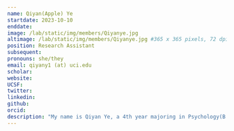 ```yaml
---
name: Qiyan(Apple) Ye
startdate: 2023-10-10
enddate:
image: /lab/static/img/members/Qiyanye.jpg
altimage: /lab/static/img/members/Qiyanye.jpg #365 x 365 pixels, 72 dpi, JPG
position: Research Assistant
subsequent:
pronouns: she/they
email: qiyany1 (at) uci.edu
scholar:
website:
UCSF:
twitter: 
linkedin: 
github: 
orcid:
description: "My name is Qiyan Ye, a 4th year majoring in Psychology(B.S.) and Language Science. My current research interests include how aging impacts structure learning and how we encode non-native speech. Outside the lab, I enjoy books from wasps to gothic horror, knitting, and blasting showtunes."
---
```

